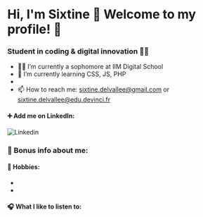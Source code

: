 # Hi, I'm Sixtine :wave: Welcome to my profile! :slightly_smiling_face:

### Student in coding & digital innovation :woman_student:

* :woman_technologist: I’m currently a sophomore at IIM Digital School
* :brain: I’m currently learning CSS, JS, PHP
* <!-- you can see my work in my "xx" repository here (lien)-->
* 📫 How to reach me: sixtine.delvallee@gmail.com or sixtine.delvallee@edu.devinci.fr


#### :heavy_plus_sign: Add me on LinkedIn:

![Linkedin](https://cdn.freelogovectors.net/wp-content/uploads/2020/01/linkedin-logo.png)

### :eyes: Bonus info about me:

#### :sparkling_heart: Hobbies:
* <!-- crazy about mangas & animes -->
*

#### :headphones: What I like to listen to:
<!--
<iframe style="border-radius:12px" src="https://open.spotify.com/embed/track/5D5fiDX8MhK3lfHJmZZmpt?utm_source=generator" width="100%" height="152" frameBorder="0" allowfullscreen="" allow="autoplay; clipboard-write; encrypted-media; fullscreen; picture-in-picture" loading="lazy"></iframe>
-->
<!-- > citation -->

<!--
**Lawberryy/Lawberryy** is a ✨ _special_ ✨ repository because its `README.md` (this file) appears on your GitHub profile.

Here are some ideas to get you started:

- 🔭 I’m currently working on ...
- 🌱 I’m currently learning ...
- 👯 I’m looking to collaborate on ...
- 🤔 I’m looking for help with ...
- 💬 Ask me about ...
- 📫 How to reach me: ...
- 😄 Pronouns: ...
- ⚡ Fun fact: ...
-->
